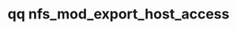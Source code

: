 ---
category: nfs
command: nfs_mod_export_host_access
optional_options:
- alternate: []
  help: ID of export to modify
  name: --export-id
  required: false
- alternate: []
  help: Path of export to modify
  name: --export-path
  required: false
- alternate: []
  help: ID of the tenant the export is in. Only used if using the --export-path argument
  name: --tenant-id
  required: false
- alternate: []
  help: Print raw response JSON
  name: --json
  required: false
permalink: /qq-cli-command-guide/nfs/nfs_mod_export_host_access.html
positional_options: []
sidebar: qq_cli_command_reference_sidebar
summary: This section explains how to use the <code>qq nfs_mod_export_host_access</code>
  command.
synopsis: Modify the access hosts are granted to an export
title: qq nfs_mod_export_host_access
usage: qq nfs_mod_export_host_access [-h] (--export-id EXPORT_ID | --export-path EXPORT_PATH)
  [--tenant-id TENANT_ID] [--json] {add_entry,modify_entry,remove_entry} ...
zendesk_source: qq CLI Command Guide

---